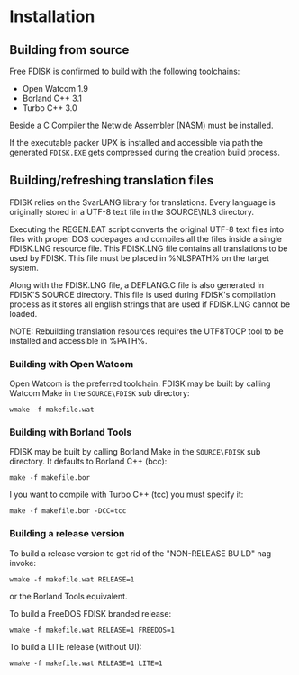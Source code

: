 # Installation

## Building from source
Free FDISK is confirmed to build with the following toolchains:

 - Open Watcom 1.9
 - Borland C++ 3.1
 - Turbo C++ 3.0

Beside a C Compiler the Netwide Assembler (NASM) must be installed.

If the executable packer UPX is installed and accessible via path the
generated `FDISK.EXE` gets compressed during the creation build process.

## Building/refreshing translation files
FDISK relies on the SvarLANG library for translations. Every language is
originally stored in a UTF-8 text file in the SOURCE\NLS directory.

Executing the REGEN.BAT script converts the original UTF-8 text files into
files with proper DOS codepages and compiles all the files inside a single
FDISK.LNG resource file. This FDISK.LNG file contains all translations to be
used by FDISK. This file must be placed in %NLSPATH% on the target system.

Along with the FDISK.LNG file, a DEFLANG.C file is also generated in FDISK'S
SOURCE directory. This file is used during FDISK's compilation process as it
stores all english strings that are used if FDISK.LNG cannot be loaded.

NOTE: Rebuilding translation resources requires the UTF8TOCP tool to be
installed and accessible in %PATH%.

### Building with Open Watcom
Open Watcom is the preferred toolchain. FDISK may be built by calling
Watcom Make in the `SOURCE\FDISK` sub directory:
```
wmake -f makefile.wat
```

### Building with Borland Tools
FDISK may be built by calling Borland Make in the `SOURCE\FDISK` sub
directory. It defaults to Borland C++ (bcc):
```
make -f makefile.bor
```

I you want to compile with Turbo C++ (tcc) you must specify it:
```
make -f makefile.bor -DCC=tcc
```

### Building a release version
To build a release version to get rid of the "NON-RELEASE BUILD" nag invoke:
```
wmake -f makefile.wat RELEASE=1
```
or the Borland Tools equivalent.

To build a FreeDOS FDISK branded release:
```
wmake -f makefile.wat RELEASE=1 FREEDOS=1
```

To build a LITE release (without UI):
```
wmake -f makefile.wat RELEASE=1 LITE=1
```
